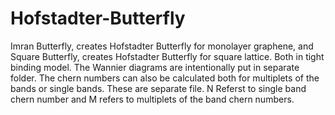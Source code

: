 # Hofstadter-Butterfly
Imran Butterfly, creates Hofstadter Butterfly for monolayer graphene, and Square Butterfly, creates Hofstadter Butterfly for square lattice. Both in tight binding model.
The Wannier diagrams are intentionally put in separate folder.
The chern numbers can also be calculated both for multiplets of the bands or single bands. These are separate file. N Referst to single band chern number and M refers to multiplets of the band chern numbers.
